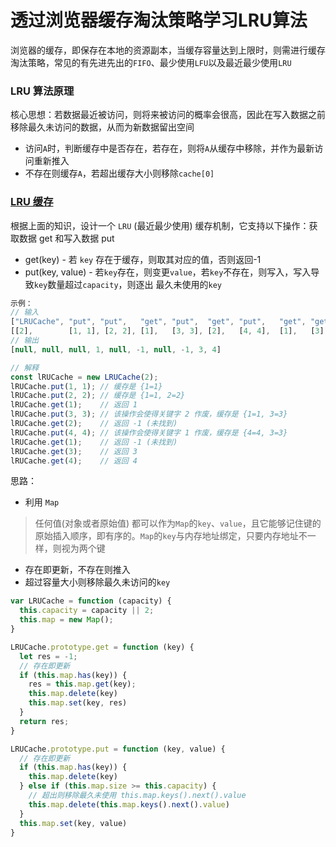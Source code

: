 # 透过浏览器缓存淘汰策略学习LRU算法

浏览器的缓存，即保存在本地的资源副本，当缓存容量达到上限时，则需进行缓存淘汰策略，常见的有先进先出的`FIFO`、最少使用`LFU`以及最近最少使用`LRU`

### LRU 算法原理
核⼼思想：若数据最近被访问，则将来被访问的概率会很高，因此在写入数据之前移除最久未访问的数据，从而为新数据留出空间

* 访问`A`时，判断缓存中是否存在，若存在，则将`A`从缓存中移除，并作为最新访问重新推入
* 不存在则缓存`A`，若超出缓存大小则移除`cache[0]`

### [LRU 缓存](https://leetcode-cn.com/problems/lru-cache/)
根据上面的知识，设计一个 `LRU` (最近最少使用) 缓存机制，它支持以下操作：获取数据 get 和写入数据 put 
* get(key) - 若 `key` 存在于缓存，则取其对应的值，否则返回-1
* put(key, value) - 若`key`存在，则变更`value`，若`key`不存在，则写入，写入导致`key`数量超过`capacity`，则逐出 最久未使用的`key`

```js
示例：
// 输入
["LRUCache", "put", "put",   "get", "put",  "get", "put",   "get", "get", "get"]
[[2],        [1, 1], [2, 2], [1],   [3, 3], [2],   [4, 4],  [1],   [3],   [4]]
// 输出
[null, null, null, 1, null, -1, null, -1, 3, 4]

// 解释
const lRUCache = new LRUCache(2);
lRUCache.put(1, 1); // 缓存是 {1=1}
lRUCache.put(2, 2); // 缓存是 {1=1, 2=2}
lRUCache.get(1);    // 返回 1
lRUCache.put(3, 3); // 该操作会使得关键字 2 作废，缓存是 {1=1, 3=3}
lRUCache.get(2);    // 返回 -1 (未找到)
lRUCache.put(4, 4); // 该操作会使得关键字 1 作废，缓存是 {4=4, 3=3}
lRUCache.get(1);    // 返回 -1 (未找到)
lRUCache.get(3);    // 返回 3
lRUCache.get(4);    // 返回 4
```
思路：
* 利⽤ `Map` 
> 任何值(对象或者原始值) 都可以作为`Map`的`key`、`value`，且它能够记住键的原始插入顺序，即有序的。`Map`的`key`与内存地址绑定，只要内存地址不一样，则视为两个键
* 存在即更新，不存在则推入
* 超过容量大小则移除最久未访问的`key`
```js
var LRUCache = function (capacity) {
  this.capacity = capacity || 2;
  this.map = new Map();
}

LRUCache.prototype.get = function (key) {
  let res = -1;
  // 存在即更新
  if (this.map.has(key)) {
    res = this.map.get(key);
    this.map.delete(key)
    this.map.set(key, res)
  }
  return res;
}

LRUCache.prototype.put = function (key, value) {
  // 存在即更新
  if (this.map.has(key)) {
    this.map.delete(key)
  } else if (this.map.size >= this.capacity) {
    // 超出则移除最久未使用 this.map.keys().next().value 
    this.map.delete(this.map.keys().next().value)
  }
  this.map.set(key, value)
}
```


